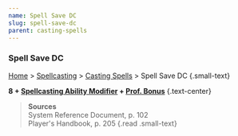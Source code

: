 ```yaml
---
name: Spell Save DC
slug: spell-save-dc
parent: casting-spells
---
```

### Spell Save DC
[Home](dm-operations-center) > [Spellcasting](spellcasting) > [Casting Spells](casting-spells)  > Spell Save DC {.small-text}

**8 + [Spellcasting Ability Modifier](spellcasting-ability) + [Prof. Bonus](proficiency-bonus)** {.text-center}

> **Sources** <br/>
> System Reference Document, p. 102<br/>
> Player's Handbook, p. 205
{.read .small-text}

